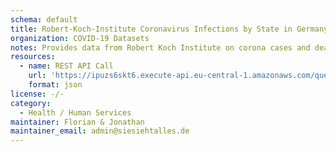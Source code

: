 ```yaml
---
schema: default
title: Robert-Koch-Institute Coronavirus Infections by State in Germany
organization: COVID-19 Datasets
notes: Provides data from Robert Koch Institute on corona cases and deaths by state (bundesland)
resources:
  - name: REST API Call
    url: 'https://ipuzs6skt6.execute-api.eu-central-1.amazonaws.com/query/rki_corona_nach_bundesland'
    format: json
license: -/-
category:
  - Health / Human Services
maintainer: Florian & Jonathan
maintainer_email: admin@siesiehtalles.de
---
```


